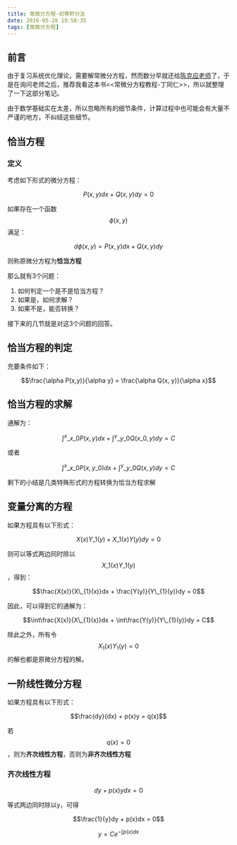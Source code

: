 ```yaml
---
title: 常微分方程-初等积分法
date: 2016-05-28 19:58:35
tags: [常微分方程]
---
```


## 前言

由于复习系统优化理论，需要解常微分方程，然而数分早就还给[陈克应老师](http://www.math.sjtu.edu.cn/faculty/show.php?id=42)了，于是在询问老师之后，推荐我看这本书<<常微分方程教程-丁同仁>>，所以就整理了一下这部分笔记。

由于数学基础实在太差，所以忽略所有的细节条件，计算过程中也可能会有大量不严谨的地方，不纠结这些细节。

## 恰当方程

### 定义
考虑如下形式的微分方程：

$$P(x,y) dx + Q(x,y)dy = 0$$

如果存在一个函数$$\phi (x, y)$$满足：

$$d\phi(x, y) = P(x, y)dx + Q(x,y)dy$$

则称原微分方程为**恰当方程**

那么就有3个问题：

1. 如何判定一个是不是恰当方程？
2. 如果是，如何求解？
3. 如果不是，能否转换？

接下来的几节就是对这3个问题的回答。

## 恰当方程的判定

充要条件如下：

$$\frac{\alpha P(x,y)}{\alpha y} = \frac{\alpha Q(x, y)}{\alpha x}$$

## 恰当方程的求解

通解为：

$$\int^{x}\_{x\_{0}}P(x,y)dx + \int^{y}\_{y\_{0}}Q(x\_{0}, y)dy = C$$

或者

$$\int^{x}\_{x\_{0}}P(x,y\_{0})dx + \int^{y}\_{y\_{0}}Q(x, y)dy = C$$

剩下的小结是几类特殊形式的方程转换为恰当方程求解

## 变量分离的方程

如果方程具有以下形式：

$$X(x)Y\_{1}(y) + X\_{1}(x)Y(y)dy = 0$$

则可以等式两边同时除以$$X\_{1}(x)Y\_{1}(y)$$，得到：

$$\frac{X(x)}{X\_{1}(x)}dx + \frac{Y(y)}{Y\_{1}(y)}dy = 0$$

因此，可以得到它的通解为：

$$\int\frac{X(x)}{X\_{1}(x)}dx + \int\frac{Y(y)}{Y\_{1}(y)}dy = C$$

除此之外，所有令$$X_{1}(x)Y_{1}(y) = 0$$的解也都是原微分方程的解。

## 一阶线性微分方程

如果方程具有以下形式：

$$\frac{dy}{dx} + p(x)y = q(x)$$

若$$q(x) = 0$$，则为**齐次线性方程**，否则为**非齐次线性方程**

### 齐次线性方程

$$dy + p(x)ydx = 0$$

等式两边同时除以y，可得

$$\frac{1}{y}dy + p(x)dx = 0$$

$$y = Ce^{-\int p(x) dx}$$